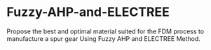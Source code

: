 # Fuzzy-AHP-and-ELECTREE
Propose the best and optimal material suited for the FDM process to manufacture a spur gear Using Fuzzy AHP and ELECTREE Method.
